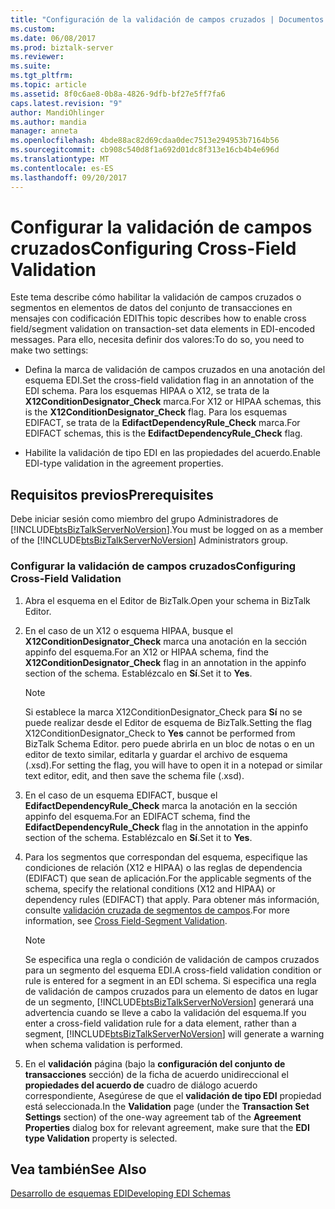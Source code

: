 ```yaml
---
title: "Configuración de la validación de campos cruzados | Documentos de Microsoft"
ms.custom: 
ms.date: 06/08/2017
ms.prod: biztalk-server
ms.reviewer: 
ms.suite: 
ms.tgt_pltfrm: 
ms.topic: article
ms.assetid: 8f0c6ae8-0b8a-4826-9dfb-bf27e5ff7fa6
caps.latest.revision: "9"
author: MandiOhlinger
ms.author: mandia
manager: anneta
ms.openlocfilehash: 4bde88ac82d69cdaa0dec7513e294953b7164b56
ms.sourcegitcommit: cb908c540d8f1a692d01dc8f313e16cb4b4e696d
ms.translationtype: MT
ms.contentlocale: es-ES
ms.lasthandoff: 09/20/2017
---
```

# <a name="configuring-cross-field-validation"></a><span data-ttu-id="0e985-102">Configurar la validación de campos cruzados</span><span class="sxs-lookup"><span data-stu-id="0e985-102">Configuring Cross-Field Validation</span></span>
<span data-ttu-id="0e985-103">Este tema describe cómo habilitar la validación de campos cruzados o segmentos en elementos de datos del conjunto de transacciones en mensajes con codificación EDI</span><span class="sxs-lookup"><span data-stu-id="0e985-103">This topic describes how to enable cross field/segment validation on transaction-set data elements in EDI-encoded messages.</span></span> <span data-ttu-id="0e985-104">Para ello, necesita definir dos valores:</span><span class="sxs-lookup"><span data-stu-id="0e985-104">To do so, you need to make two settings:</span></span>  
  
-   <span data-ttu-id="0e985-105">Defina la marca de validación de campos cruzados en una anotación del esquema EDI.</span><span class="sxs-lookup"><span data-stu-id="0e985-105">Set the cross-field validation flag in an annotation of the EDI schema.</span></span> <span data-ttu-id="0e985-106">Para los esquemas HIPAA o X12, se trata de la **X12ConditionDesignator_Check** marca.</span><span class="sxs-lookup"><span data-stu-id="0e985-106">For X12 or HIPAA schemas, this is the **X12ConditionDesignator_Check** flag.</span></span> <span data-ttu-id="0e985-107">Para los esquemas EDIFACT, se trata de la **EdifactDependencyRule_Check** marca.</span><span class="sxs-lookup"><span data-stu-id="0e985-107">For EDIFACT schemas, this is the **EdifactDependencyRule_Check** flag.</span></span>  
  
-   <span data-ttu-id="0e985-108">Habilite la validación de tipo EDI en las propiedades del acuerdo.</span><span class="sxs-lookup"><span data-stu-id="0e985-108">Enable EDI-type validation in the agreement properties.</span></span>  
  
## <a name="prerequisites"></a><span data-ttu-id="0e985-109">Requisitos previos</span><span class="sxs-lookup"><span data-stu-id="0e985-109">Prerequisites</span></span>  
 <span data-ttu-id="0e985-110">Debe iniciar sesión como miembro del grupo Administradores de [!INCLUDE[btsBizTalkServerNoVersion](../includes/btsbiztalkservernoversion-md.md)].</span><span class="sxs-lookup"><span data-stu-id="0e985-110">You must be logged on as a member of the [!INCLUDE[btsBizTalkServerNoVersion](../includes/btsbiztalkservernoversion-md.md)] Administrators group.</span></span>  
  
### <a name="configuring-cross-field-validation"></a><span data-ttu-id="0e985-111">Configurar la validación de campos cruzados</span><span class="sxs-lookup"><span data-stu-id="0e985-111">Configuring Cross-Field Validation</span></span>  
  
1.  <span data-ttu-id="0e985-112">Abra el esquema en el Editor de BizTalk.</span><span class="sxs-lookup"><span data-stu-id="0e985-112">Open your schema in BizTalk Editor.</span></span>  
  
2.  <span data-ttu-id="0e985-113">En el caso de un X12 o esquema HIPAA, busque el **X12ConditionDesignator_Check** marca una anotación en la sección appinfo del esquema.</span><span class="sxs-lookup"><span data-stu-id="0e985-113">For an X12 or HIPAA schema, find the **X12ConditionDesignator_Check** flag in an annotation in the appinfo section of the schema.</span></span> <span data-ttu-id="0e985-114">Establézcalo en **Sí**.</span><span class="sxs-lookup"><span data-stu-id="0e985-114">Set it to **Yes**.</span></span>  
  
    > [!NOTE]
    >  <span data-ttu-id="0e985-115">Si establece la marca X12ConditionDesignator_Check para **Sí** no se puede realizar desde el Editor de esquema de BizTalk.</span><span class="sxs-lookup"><span data-stu-id="0e985-115">Setting the flag X12ConditionDesignator_Check to **Yes** cannot be performed from BizTalk Schema Editor.</span></span> <span data-ttu-id="0e985-116">pero puede abrirla en un bloc de notas o en un editor de texto similar, editarla y guardar el archivo de esquema (.xsd).</span><span class="sxs-lookup"><span data-stu-id="0e985-116">For setting the flag, you will have to open it in a notepad or similar text editor, edit, and then save the schema file (.xsd).</span></span>  
  
3.  <span data-ttu-id="0e985-117">En el caso de un esquema EDIFACT, busque el **EdifactDependencyRule_Check** marca la anotación en la sección appinfo del esquema.</span><span class="sxs-lookup"><span data-stu-id="0e985-117">For an EDIFACT schema, find the **EdifactDependencyRule_Check** flag in the annotation in the appinfo section of the schema.</span></span> <span data-ttu-id="0e985-118">Establézcalo en **Sí**.</span><span class="sxs-lookup"><span data-stu-id="0e985-118">Set it to **Yes**.</span></span>  
  
4.  <span data-ttu-id="0e985-119">Para los segmentos que correspondan del esquema, especifique las condiciones de relación (X12 e HIPAA) o las reglas de dependencia (EDIFACT) que sean de aplicación.</span><span class="sxs-lookup"><span data-stu-id="0e985-119">For the applicable segments of the schema, specify the relational conditions (X12 and HIPAA) or dependency rules (EDIFACT) that apply.</span></span> <span data-ttu-id="0e985-120">Para obtener más información, consulte [validación cruzada de segmentos de campos](../core/cross-field-segment-validation.md).</span><span class="sxs-lookup"><span data-stu-id="0e985-120">For more information, see [Cross Field-Segment Validation](../core/cross-field-segment-validation.md).</span></span>  
  
    > [!NOTE]
    >  <span data-ttu-id="0e985-121">Se especifica una regla o condición de validación de campos cruzados para un segmento del esquema EDI.</span><span class="sxs-lookup"><span data-stu-id="0e985-121">A cross-field validation condition or rule is entered for a segment in an EDI schema.</span></span> <span data-ttu-id="0e985-122">Si especifica una regla de validación de campos cruzados para un elemento de datos en lugar de un segmento, [!INCLUDE[btsBizTalkServerNoVersion](../includes/btsbiztalkservernoversion-md.md)] generará una advertencia cuando se lleve a cabo la validación del esquema.</span><span class="sxs-lookup"><span data-stu-id="0e985-122">If you enter a cross-field validation rule for a data element, rather than a segment, [!INCLUDE[btsBizTalkServerNoVersion](../includes/btsbiztalkservernoversion-md.md)] will generate a warning when schema validation is performed.</span></span>  
  
5.  <span data-ttu-id="0e985-123">En el **validación** página (bajo la **configuración del conjunto de transacciones** sección) de la ficha de acuerdo unidireccional el **propiedades del acuerdo de** cuadro de diálogo acuerdo correspondiente, Asegúrese de que el **validación de tipo EDI** propiedad está seleccionada.</span><span class="sxs-lookup"><span data-stu-id="0e985-123">In the **Validation** page (under the **Transaction Set Settings** section) of the one-way agreement tab of the **Agreement Properties** dialog box for relevant agreement, make sure that the **EDI type Validation** property is selected.</span></span>  
  
## <a name="see-also"></a><span data-ttu-id="0e985-124">Vea también</span><span class="sxs-lookup"><span data-stu-id="0e985-124">See Also</span></span>  
 [<span data-ttu-id="0e985-125">Desarrollo de esquemas EDI</span><span class="sxs-lookup"><span data-stu-id="0e985-125">Developing EDI Schemas</span></span>](../core/developing-edi-schemas.md)